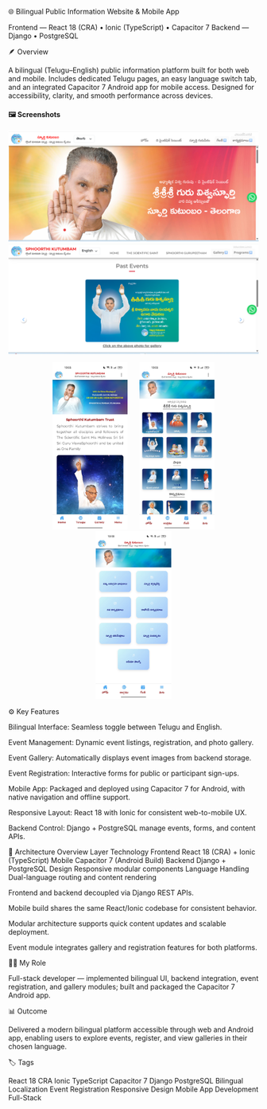 🌐 Bilingual Public Information Website & Mobile App

Frontend — React 18 (CRA) • Ionic (TypeScript) • Capacitor 7
Backend — Django • PostgreSQL

🪶 Overview

A bilingual (Telugu–English) public information platform built for both web and mobile.
Includes dedicated Telugu pages, an easy language switch tab, and an integrated Capacitor 7 Android app for mobile access.
Designed for accessibility, clarity, and smooth performance across devices.

#### 🖼️ Screenshots
![Web Home](assets/home_web.png?v=2)
![Web Gallery](assets/web_gallery.png?v=2)

<div align="center">
<img src="assets/mobile_home_en.jpg?v=2" alt="App Home" width="30%" style="margin:0 10px;">
  <img src="assets/mobile_menu.jpg?v=2" alt="App Menu" width="30%" style="margin:0 10px;">
  <img src="assets/mobile_gallery.jpg?v=2" alt="App Gallery" width="30%" style="margin:0 10px;">
</div>

⚙️ Key Features

Bilingual Interface: Seamless toggle between Telugu and English.

Event Management: Dynamic event listings, registration, and photo gallery.

Event Gallery: Automatically displays event images from backend storage.

Event Registration: Interactive forms for public or participant sign-ups.

Mobile App: Packaged and deployed using Capacitor 7 for Android, with native navigation and offline support.

Responsive Layout: React 18 with Ionic for consistent web-to-mobile UX.

Backend Control: Django + PostgreSQL manage events, forms, and content APIs.

🧠 Architecture Overview
Layer	Technology
Frontend	React 18 (CRA) + Ionic (TypeScript)
Mobile	Capacitor 7 (Android Build)
Backend	Django + PostgreSQL
Design	Responsive modular components
Language Handling	Dual-language routing and content rendering

Frontend and backend decoupled via Django REST APIs.

Mobile build shares the same React/Ionic codebase for consistent behavior.

Modular architecture supports quick content updates and scalable deployment.

Event module integrates gallery and registration features for both platforms.

👨‍💻 My Role

Full-stack developer — implemented bilingual UI, backend integration, event registration, and gallery modules; built and packaged the Capacitor 7 Android app.

📊 Outcome

Delivered a modern bilingual platform accessible through web and Android app, enabling users to explore events, register, and view galleries in their chosen language.

🏷️ Tags

React 18 CRA Ionic TypeScript Capacitor 7 Django PostgreSQL
Bilingual Localization Event Registration Responsive Design Mobile App Development Full-Stack